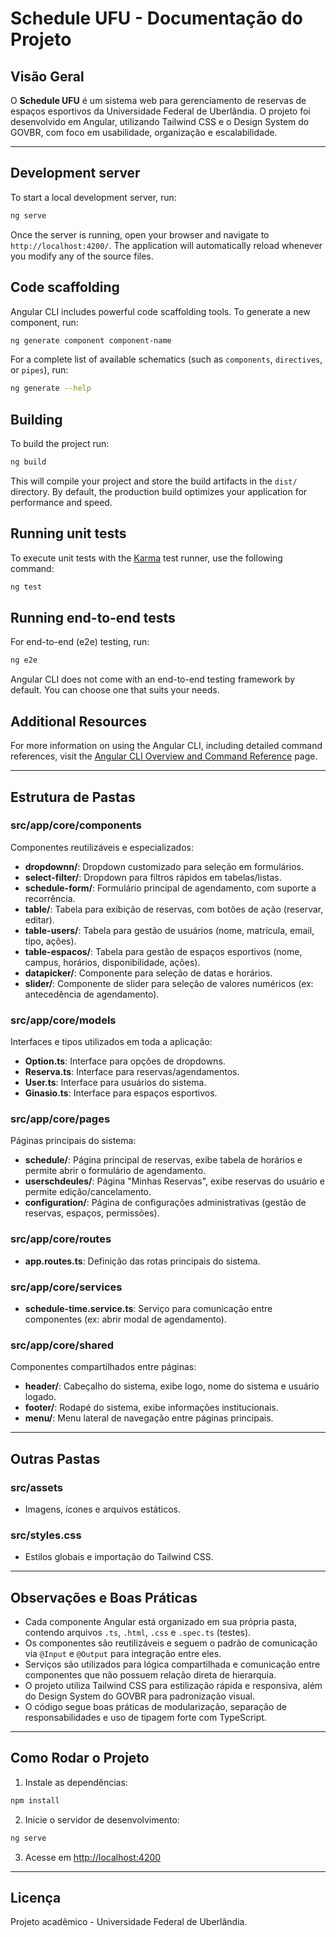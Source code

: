 # Schedule UFU - Documentação do Projeto

## Visão Geral

O **Schedule UFU** é um sistema web para gerenciamento de reservas de espaços esportivos da Universidade Federal de Uberlândia. O projeto foi desenvolvido em Angular, utilizando Tailwind CSS e o Design System do GOVBR, com foco em usabilidade, organização e escalabilidade.

---

## Development server

To start a local development server, run:

```bash
ng serve
```

Once the server is running, open your browser and navigate to `http://localhost:4200/`. The application will automatically reload whenever you modify any of the source files.

## Code scaffolding

Angular CLI includes powerful code scaffolding tools. To generate a new component, run:

```bash
ng generate component component-name
```

For a complete list of available schematics (such as `components`, `directives`, or `pipes`), run:

```bash
ng generate --help
```

## Building

To build the project run:

```bash
ng build
```

This will compile your project and store the build artifacts in the `dist/` directory. By default, the production build optimizes your application for performance and speed.

## Running unit tests

To execute unit tests with the [Karma](https://karma-runner.github.io) test runner, use the following command:

```bash
ng test
```

## Running end-to-end tests

For end-to-end (e2e) testing, run:

```bash
ng e2e
```

Angular CLI does not come with an end-to-end testing framework by default. You can choose one that suits your needs.

## Additional Resources

For more information on using the Angular CLI, including detailed command references, visit the [Angular CLI Overview and Command Reference](https://angular.dev/tools/cli) page.

---

## Estrutura de Pastas

### src/app/core/components

Componentes reutilizáveis e especializados:

- **dropdownn/**: Dropdown customizado para seleção em formulários.
- **select-filter/**: Dropdown para filtros rápidos em tabelas/listas.
- **schedule-form/**: Formulário principal de agendamento, com suporte a recorrência.
- **table/**: Tabela para exibição de reservas, com botões de ação (reservar, editar).
- **table-users/**: Tabela para gestão de usuários (nome, matrícula, email, tipo, ações).
- **table-espacos/**: Tabela para gestão de espaços esportivos (nome, campus, horários, disponibilidade, ações).
- **datapicker/**: Componente para seleção de datas e horários.
- **slider/**: Componente de slider para seleção de valores numéricos (ex: antecedência de agendamento).

### src/app/core/models

Interfaces e tipos utilizados em toda a aplicação:

- **Option.ts**: Interface para opções de dropdowns.
- **Reserva.ts**: Interface para reservas/agendamentos.
- **User.ts**: Interface para usuários do sistema.
- **Ginasio.ts**: Interface para espaços esportivos.

### src/app/core/pages

Páginas principais do sistema:

- **schedule/**: Página principal de reservas, exibe tabela de horários e permite abrir o formulário de agendamento.
- **userschdeules/**: Página "Minhas Reservas", exibe reservas do usuário e permite edição/cancelamento.
- **configuration/**: Página de configurações administrativas (gestão de reservas, espaços, permissões).

### src/app/core/routes

- **app.routes.ts**: Definição das rotas principais do sistema.

### src/app/core/services

- **schedule-time.service.ts**: Serviço para comunicação entre componentes (ex: abrir modal de agendamento).

### src/app/core/shared

Componentes compartilhados entre páginas:

- **header/**: Cabeçalho do sistema, exibe logo, nome do sistema e usuário logado.
- **footer/**: Rodapé do sistema, exibe informações institucionais.
- **menu/**: Menu lateral de navegação entre páginas principais.

---

## Outras Pastas

### src/assets

- Imagens, ícones e arquivos estáticos.

### src/styles.css

- Estilos globais e importação do Tailwind CSS.

---

## Observações e Boas Práticas

- Cada componente Angular está organizado em sua própria pasta, contendo arquivos `.ts`, `.html`, `.css` e `.spec.ts` (testes).
- Os componentes são reutilizáveis e seguem o padrão de comunicação via `@Input` e `@Output` para integração entre eles.
- Serviços são utilizados para lógica compartilhada e comunicação entre componentes que não possuem relação direta de hierarquia.
- O projeto utiliza Tailwind CSS para estilização rápida e responsiva, além do Design System do GOVBR para padronização visual.
- O código segue boas práticas de modularização, separação de responsabilidades e uso de tipagem forte com TypeScript.

---

## Como Rodar o Projeto

1. Instale as dependências:

```bash
npm install
```

2. Inicie o servidor de desenvolvimento:

```bash
ng serve
```

3. Acesse em [http://localhost:4200](http://localhost:4200)

---

## Licença

Projeto acadêmico - Universidade Federal de Uberlândia.
